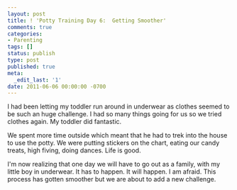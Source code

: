 ```yaml
---
layout: post
title: ! 'Potty Training Day 6:  Getting Smoother'
comments: true
categories:
- Parenting
tags: []
status: publish
type: post
published: true
meta:
  _edit_last: '1'
date: 2011-06-06 00:00:00 -0700
---
```

I had been letting my toddler run around in underwear as clothes seemed to be such an huge challenge.  I had so many things going for us so we tried clothes again.  My toddler did fantastic.  

We spent more time outside which meant that he had to trek into the house to use the potty.  We were putting stickers on the chart, eating our candy treats, high fiving, doing dances.  Life is good.  

I'm now realizing that one day we will have to go out as a family, with my little boy in underwear.  It has to happen.  It will happen.  I am afraid.  This process has gotten smoother but we are about to add a new challenge.
